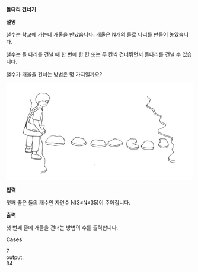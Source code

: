 **돌다리 건너기**

**설명**

철수는 학교에 가는데 개울을 만났습니다. 개울은 N개의 돌로 다리를 만들어 놓았습니다.

철수는 돌 다리를 건널 때 한 번에 한 칸 또는 두 칸씩 건너뛰면서 돌다리를 건널 수 있습니다.

철수가 개울을 건너는 방법은 몇 가지일까요?

![img.png](img.png)

**입력**

첫째 줄은 돌의 개수인 자연수 N(3≤N≤35)이 주어집니다.

**출력**

첫 번째 줄에 개울을 건너는 방법의 수를 출력합니다.

**Cases**

7<br>
output:<br>
34